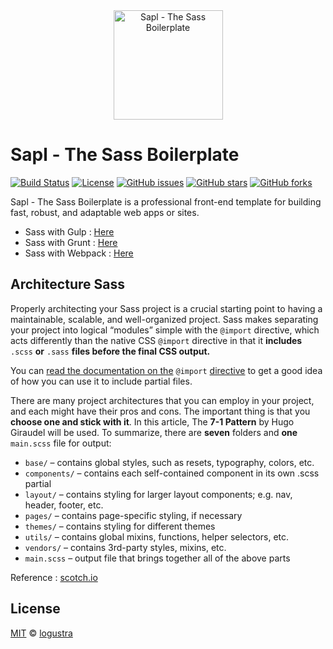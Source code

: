 <div align="center">
    <a href="https://logustra.github.io/sapl/">
      <img src="http://ultraimg.com/images/2018/02/19/nsjq.png" width="175px"
        alt="Sapl - The Sass Boilerplate">
    </a>
</div>

# Sapl - The Sass Boilerplate
[![Build Status](https://travis-ci.org/logustra/sapl.svg?branch=master)](https://travis-ci.org/logustra/sapl)
[![License](https://img.shields.io/github/license/logustra/sapl.svg)](https://raw.githubusercontent.com/logustra/sapl/master/LICENSE.md)
[![GitHub issues](https://img.shields.io/github/issues/logustra/sapl.svg)](https://github.com/logustra/sapl/issues)
[![GitHub stars](https://img.shields.io/github/stars/logustra/sapl.svg)](https://github.com/logustra/sapl/stargazers)
[![GitHub forks](https://img.shields.io/github/forks/logustra/sapl.svg)](https://github.com/logustra/sapl/network)

Sapl - The Sass Boilerplate is a professional front-end template for building fast, robust, and adaptable web apps or sites.

* Sass with Gulp : [Here](https://github.com/logustra/sapl-gulp)
* Sass with Grunt : [Here](https://github.com/logustra/sapl-grunt)
* Sass with Webpack : [Here](https://github.com/logustra/sapl-webpack)

## Architecture Sass
Properly architecting your Sass project is a crucial starting point to having a maintainable, scalable, and well-organized project. Sass makes separating your project into logical “modules” simple with the `@import` directive, which acts differently than the native CSS `@import` directive in that it **includes** `.scss` **or** `.sass` **files before the final CSS output.**

You can [read the documentation on the](http://sass-lang.com/documentation/file.SASS_REFERENCE.html#import) `@import` [directive](http://sass-lang.com/documentation/file.SASS_REFERENCE.html#import) to get a good idea of how you can use it to include partial files.

There are many project architectures that you can employ in your project, and each might have their pros and cons. The important thing is that you **choose one and stick with it**. In this article, The **7-1 Pattern** by Hugo Giraudel will be used. To summarize, there are **seven** folders and **one** `main.scss` file for output:

- `base/` – contains global styles, such as resets, typography, colors, etc.
- `components/` – contains each self-contained component in its own .scss partial
- `layout/` – contains styling for larger layout components; e.g. nav, header, footer, etc.
- `pages/` – contains page-specific styling, if necessary
- `themes/` – contains styling for different themes
- `utils/` – contains global mixins, functions, helper selectors, etc.
- `vendors/` – contains 3rd-party styles, mixins, etc.
- `main.scss` – output file that brings together all of the above parts

Reference : [scotch.io](https://scotch.io/tutorials/aesthetic-sass-1-architecture-and-style-organization)

## License
[MIT](https://github.com/logustra/sass-boilerplate/blob/master/LICENSE.md) &copy; [logustra](https://github.com/logustra)
